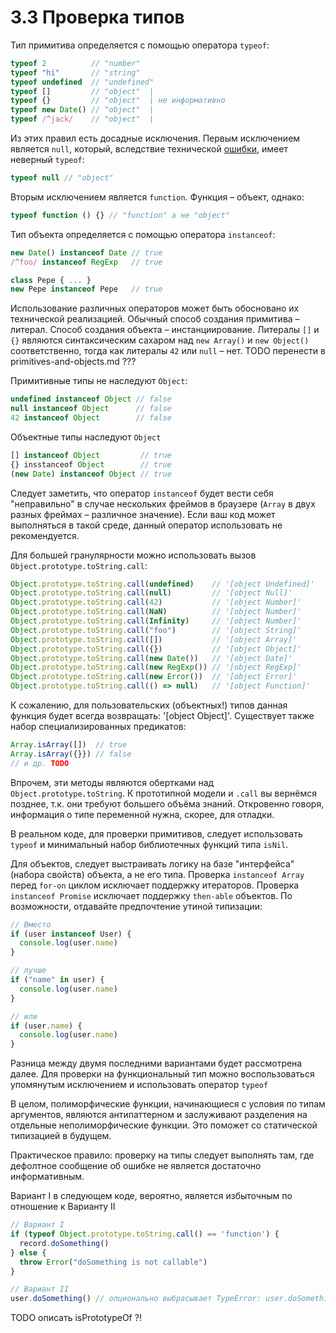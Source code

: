 # 3.3 Проверка типов

Тип примитива определяется с помощью оператора `typeof`:

```js
typeof 2          // "number"
typeof "hi"       // "string"
typeof undefined  // "undefined"
typeof []         // "object"  |
typeof {}         // "object"  | не информативно
typeof new Date() // "object"  |
typeof /^jack/    // "object"  |
```

Из этих правил есть досадные исключения. Первым исключением является `null`,
который, вследствие технической [ошибки](http://www.2ality.com/2013/10/typeof-null.html), имеет неверный `typeof`:

```js
typeof null // "object"
```

Вторым исключением является `function`. Функция – объект, однако:

```js
typeof function () {} // "function" а не "object"
```

Тип объекта определяется с помощью оператора `instanceof`:

```js
new Date() instanceof Date // true
/^foo/ instanceof RegExp   // true

class Pepe { ... }
new Pepe instanceof Pepe   // true
```

Использование различных операторов может быть обосновано их технической реализацией.
Обычный способ создания примитива – литерал. Способ создания объекта – инстанциирование.
Литералы `[]` и `{}` являются синтаксическим сахаром над `new Array()` и `new Object()` соответственно,
тогда как литералы `42` или `null` – нет. TODO перенести в primitives-and-objects.md ???

Примитивные типы не наследуют `Object`:

```js
undefined instanceof Object // false
null instanceof Object      // false
42 instanceof Object        // false
```

Объектные типы наследуют `Object`

```js
[] instanceof Object         // true
{} insstanceof Object        // true
(new Date) instanceof Object // true
```

Следует заметить, что оператор `instanceof` будет вести себя "неправильно" в случае нескольких
фреймов в браузере (`Array` в двух разных фреймах – различное значение). Если ваш код может
выполняться в такой среде, данный оператор использовать не рекомендуется.

Для большей гранулярности можно использовать вызов `Object.prototype.toString.call`:

```js
Object.prototype.toString.call(undefined)    // '[object Undefined]'
Object.prototype.toString.call(null)         // '[object Null]'
Object.prototype.toString.call(42)           // '[object Number]'
Object.prototype.toString.call(NaN)          // '[object Number]'
Object.prototype.toString.call(Infinity)     // '[object Number]'
Object.prototype.toString.call("foo")        // '[object String]'
Object.prototype.toString.call([])           // '[object Array]'
Object.prototype.toString.call({})           // '[object Object]'
Object.prototype.toString.call(new Date())   // '[object Date]'
Object.prototype.toString.call(new RegExp()) // '[object RegExp]'
Object.prototype.toString.call(new Error())  // '[object Error]'
Object.prototype.toString.call(() => null)   // '[object Function]'

```

К сожалению, для пользовательских (объектных!) типов данная функция будет всегда возвращать: '[object Object]'.
Существует также набор специализированных предикатов:

```js
Array.isArray([])  // true
Array.isArray({}}) // false
// и др. TODO
```

Впрочем, эти методы являются обертками над `Object.prototype.toString`. К прототипной модели
и `.call` вы вернёмся позднее, т.к. они требуют большего объёма знаний.
Откровенно говоря, информация о типе переменной нужна, скорее, для отладки.

В реальном коде, для проверки примитивов, следует использовать `typeof` и минимальный набор библиотечных функций типа `isNil`.

Для объектов, следует выстраивать логику на базе "интерфейса" (набора свойств) объекта, а не его типа.
Проверка `instanceof Array` перед `for-on` циклом исключает поддержку итераторов.
Проверка `instanceof Promise` исключает поддержку `then-able` объектов. По возможности, отдавайте
предпочтение утиной типизации:

```js
// Вместо
if (user instanceof User) {
  console.log(user.name)
}

// лучше
if ("name" in user) {
  console.log(user.name)
}

// или
if (user.name) {
  console.log(user.name)
}
```

Разница между двумя последними вариантами будет рассмотрена далее. Для проверки на функциональный
тип можно воспользоваться упомянутым исключением и использовать оператор `typeof`

В целом, полиморфические функции, начинающиеся с условия по типам аргументов,
являются антипаттерном и заслуживают разделения на отдельные неполиморфические функции.
Это поможет со статической типизацией в будущем.

Практическое правило: проверку на типы следует выполнять там, где дефолтное сообщение об ошибке
не является достаточно информативным.

Вариант I в следующем коде, вероятно, является избыточным по отношение к Варианту II

```js
// Вариант I
if (typeof Object.prototype.toString.call() == 'function') {
  record.doSomething()
} else {
  throw Error("doSomething is not callable")
}

// Вариант II
user.doSomething() // опционально выбрасывает TypeError: user.doSomething is not a function
```

TODO описать isPrototypeOf ?!
